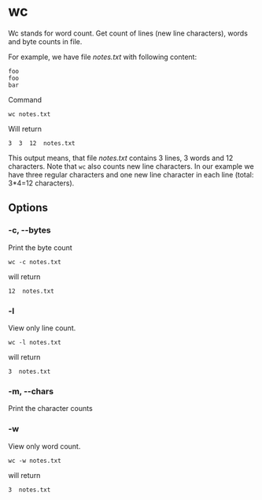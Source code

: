 # wc

Wc stands for word count. Get count of lines (new line characters), words and byte
counts in file.

For example, we have file *notes.txt* with following content:

```
foo
foo
bar
```

Command

```shell
wc notes.txt
```

Will return

```
3  3  12  notes.txt
```

This output means, that file *notes.txt* contains 3 lines, 3 words and 12 characters.
Note that `wc` also counts new line characters. In our example we have three regular
characters and one new line character in each line (total: 3*4=12 characters).


## Options

### -c, --bytes

Print the byte count

```shell
wc -c notes.txt
```

will return

```
12  notes.txt
```

### -l

View only line count.

```shell
wc -l notes.txt
```

will return

```
3  notes.txt
```

### -m, --chars

Print the character counts


### -w

View only word count.

```shell
wc -w notes.txt
```

will return

```
3  notes.txt
```
